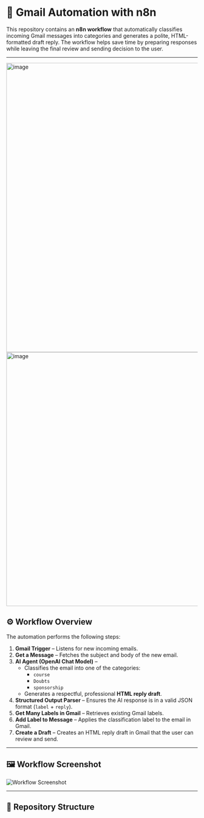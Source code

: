 # 📧 Gmail Automation with n8n

This repository contains an **n8n workflow** that automatically classifies incoming Gmail messages into categories and generates a polite, HTML-formatted draft reply. The workflow helps save time by preparing responses while leaving the final review and sending decision to the user.

---
<img width="1498" height="761" alt="image" src="https://github.com/user-attachments/assets/584747a5-1167-44b0-83e0-3955b3ec3e32" />

<img width="1350" height="668" alt="image" src="https://github.com/user-attachments/assets/0da2835a-831f-494d-b9ad-446ab8a9a543" />


## ⚙️ Workflow Overview

The automation performs the following steps:

1. **Gmail Trigger** – Listens for new incoming emails.
2. **Get a Message** – Fetches the subject and body of the new email.
3. **AI Agent (OpenAI Chat Model)** –  
   - Classifies the email into one of the categories:  
     - `course`  
     - `Doubts`  
     - `sponsorship`  
   - Generates a respectful, professional **HTML reply draft**.
4. **Structured Output Parser** – Ensures the AI response is in a valid JSON format (`label` + `reply`).
5. **Get Many Labels in Gmail** – Retrieves existing Gmail labels.
6. **Add Label to Message** – Applies the classification label to the email in Gmail.
7. **Create a Draft** – Creates an HTML reply draft in Gmail that the user can review and send.

---

## 🖼️ Workflow Screenshot

![Workflow Screenshot](./workflows/screenshot.png)

---

## 📂 Repository Structure


